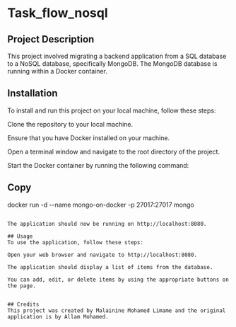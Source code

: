 # Task_flow_nosql
## Project Description
This project involved migrating a backend application from a SQL database to a NoSQL database, specifically MongoDB. The MongoDB database is running within a Docker container.

## Installation
To install and run this project on your local machine, follow these steps:

Clone the repository to your local machine.

Ensure that you have Docker installed on your machine. 

Open a terminal window and navigate to the root directory of the project.


Start the Docker container by running the following command:

## Copy
docker run -d --name mongo-on-docker -p 27017:27017 mongo
```

The application should now be running on http://localhost:8080.

## Usage
To use the application, follow these steps:

Open your web browser and navigate to http://localhost:8080.

The application should display a list of items from the database.

You can add, edit, or delete items by using the appropriate buttons on the page.


## Credits
This project was created by Malainine Mohamed Limame and the original application is by Allam Mohamed.
